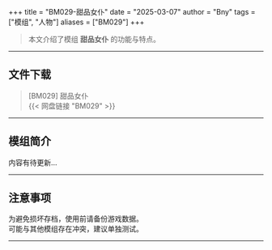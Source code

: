 +++
title = "BM029-甜品女仆"
date = "2025-03-07"
author = "Bny"
tags = ["模组", "人物"]
aliases = ["BM029"]
+++

> 本文介绍了模组 **甜品女仆** 的功能与特点。

---

## 文件下载

> [BM029] 甜品女仆  
{{< 网盘链接 "BM029" >}}  

---

## 模组简介

>  
内容有待更新...  

---

## 注意事项

>  
为避免损坏存档，使用前请备份游戏数据。  
可能与其他模组存在冲突，建议单独测试。  

---

